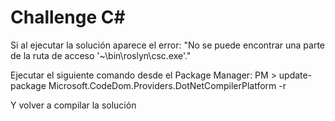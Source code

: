 # Challenge C#

Si al ejecutar la solución aparece el error: "No se puede encontrar una parte de la ruta de acceso '~\bin\roslyn\csc.exe'."

Ejecutar el siguiente comando desde el Package Manager:
PM > update-package Microsoft.CodeDom.Providers.DotNetCompilerPlatform -r

Y volver a compilar la solución

